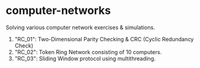 # computer-networks
Solving various computer network exercises & simulations.

1. "RC_01": Two-Dimensional Parity Checking & CRC (Cyclic Redundancy Check)
2. "RC_02": Token Ring Network consisting of 10 computers.
3. "RC_03": Sliding Window protocol using multithreading.
